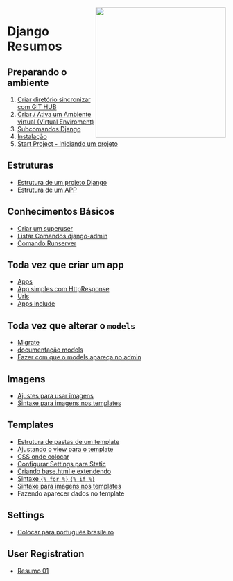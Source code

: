 <img src="https://www.djangoproject.com/m/img/logos/django-logo-negative.png" align="right" width="300px">


# Django Resumos

## Preparando o ambiente
1. <a href="https://github.com/andrenevares/andrenevares/blob/master/python/Django/tuts/sincronizar_com_git.md" target="_blank">Criar diretório sincronizar com GIT HUB</a>
2. [Criar / Ativa um Ambiente virtual (Virtual Enviroment)](https://github.com/andrenevares/andrenevares/blob/master/python/Django/tuts/virtual_env_criar_ativar.md)
3. [Subcomandos Django](https://github.com/andrenevares/andrenevares/blob/master/python/Django/tuts/subcomandos.md)
4. [Instalação](https://github.com/andrenevares/andrenevares/blob/master/python/Django/tuts/instalando_django.md)
5. [Start Project - Iniciando um projeto](https://github.com/andrenevares/andrenevares/blob/master/python/Django/tuts/iniciando-projeto-django.md)

## Estruturas
- [Estrutura de um projeto Django](https://github.com/andrenevares/andrenevares/blob/master/python/Django/tuts/estrutura-projeto-django..md)
- [Estrutura de um APP](https://github.com/andrenevares/andrenevares/blob/master/python/Django/tuts/apps_estrutura.md)

## Conhecimentos Básicos
- [Criar um superuser](https://github.com/andrenevares/andrenevares/blob/master/python/Django/tuts/superuser_criar.md)
- [Listar Comandos django-admin](https://github.com/andrenevares/andrenevares/blob/master/python/Django/tuts/comandos-admin.md)
- [Comando Runserver](https://github.com/andrenevares/andrenevares/blob/master/python/Django/tuts/comando-runserver.md)

## Toda vez que criar um app
- [Apps](https://github.com/andrenevares/andrenevares/blob/master/python/Django/tuts/apps.md)
- [App simples com HttpResponse](https://github.com/andrenevares/andrenevares/blob/master/python/Django/tuts/app_com_http_response.md)
- [Urls](https://github.com/andrenevares/andrenevares/blob/master/python/Django/tuts/urls.md)
- [Apps include](https://github.com/andrenevares/andrenevares/blob/master/python/Django/tuts/apps_INCLUDE.md)

## Toda vez que alterar o ```models```
- [Migrate](https://github.com/andrenevares/andrenevares/blob/master/python/Django/tuts/migrate_padrao.md)
- [documentação models](https://docs.djangoproject.com/en/3.0/ref/models/fields/#field-types)
- [Fazer com que o models apareça no admin](https://github.com/andrenevares/andrenevares/blob/master/python/Django/tuts/fazer_aparecer_no_backend.md)

## Imagens
- [Ajustes para usar imagens](https://github.com/andrenevares/andrenevares/blob/master/python/Django/tuts/imagem_ajustes.md)
- [Sintaxe para imagens nos templates](https://github.com/andrenevares/andrenevares/blob/master/python/Django/tuts/template_imagem_sintaxe.md)

## Templates
- [Estrutura de pastas de um template](https://github.com/andrenevares/andrenevares/blob/master/python/Django/tuts/estrutura_template.md)
- [Ajustando o view para o template](https://github.com/andrenevares/andrenevares/blob/master/python/Django/tuts/views_resumo.md)
- [CSS onde colocar](https://github.com/andrenevares/andrenevares/blob/master/python/Django/tuts/css_onde_colocar.md)
- [Configurar Settings para Static](https://github.com/andrenevares/andrenevares/blob/master/python/Django/tuts/settings_staticConfig.md)
- [Criando base.html e extendendo](https://github.com/andrenevares/andrenevares/blob/master/python/Django/tuts/template_base_extends.md)
- [Sintaxe ```{% for %}``` ```{% if %}``` ](https://github.com/andrenevares/andrenevares/blob/master/python/Django/tuts/for_if.md)
- [Sintaxe para imagens nos templates](https://github.com/andrenevares/andrenevares/blob/master/python/Django/tuts/template_imagem_sintaxe.md)
- Fazendo aparecer dados no template

## Settings
- [Colocar para português brasileiro](https://github.com/andrenevares/andrenevares/blob/master/python/Django/tuts/lingua_PORTUGUES.md)


## User Registration
- [Resumo 01](https://github.com/andrenevares/andrenevares/blob/master/python/Django/tuts/user_registration.md)
